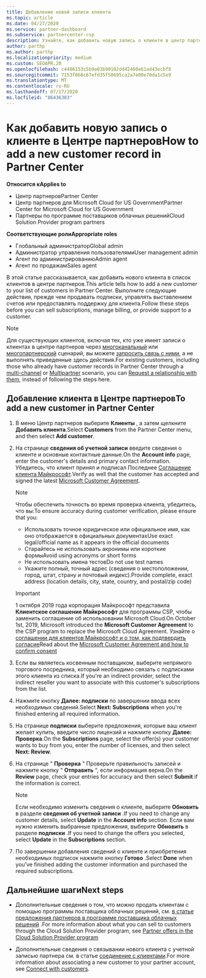 ```yaml
---
title: Добавление новой записи клиента
ms.topic: article
ms.date: 04/27/2020
ms.service: partner-dashboard
ms.subservice: partnercenter-csp
description: Узнайте, как добавить новую запись о клиенте в центр партнеров. Затем можно продать клиентские подписки, управлять выставлением счетов или предоставлять поддержку клиентов.
author: parthp
ms.author: parthp
ms.localizationpriority: medium
ms.custom: SEOAPR.20
ms.openlocfilehash: c4486153c5b9a03b90102dd42460e61ad43ecbf8
ms.sourcegitcommit: 7153f0b8c67efd35f58695ca2a7e00e70da1c5e9
ms.translationtype: MT
ms.contentlocale: ru-RU
ms.lasthandoff: 07/17/2020
ms.locfileid: "86436383"
---
```

# <a name="how-to-add-a-new-customer-record-in-partner-center"></a><span data-ttu-id="26c5c-104">Как добавить новую запись о клиенте в Центре партнеров</span><span class="sxs-lookup"><span data-stu-id="26c5c-104">How to add a new customer record in Partner Center</span></span>

<span data-ttu-id="26c5c-105">**Относится к**</span><span class="sxs-lookup"><span data-stu-id="26c5c-105">**Applies to**</span></span>

- <span data-ttu-id="26c5c-106">Центр партнеров</span><span class="sxs-lookup"><span data-stu-id="26c5c-106">Partner Center</span></span>
- <span data-ttu-id="26c5c-107">Центр партнеров для Microsoft Cloud for US Government</span><span class="sxs-lookup"><span data-stu-id="26c5c-107">Partner Center for Microsoft Cloud for US Government</span></span>
- <span data-ttu-id="26c5c-108">Партнеры по программе поставщиков облачных решений</span><span class="sxs-lookup"><span data-stu-id="26c5c-108">Cloud Solution Provider program partners</span></span>

<span data-ttu-id="26c5c-109">**Соответствующие роли**</span><span class="sxs-lookup"><span data-stu-id="26c5c-109">**Appropriate roles**</span></span>

- <span data-ttu-id="26c5c-110">Глобальный администратор</span><span class="sxs-lookup"><span data-stu-id="26c5c-110">Global admin</span></span>
- <span data-ttu-id="26c5c-111">Администратор управления пользователями</span><span class="sxs-lookup"><span data-stu-id="26c5c-111">User management admin</span></span>
- <span data-ttu-id="26c5c-112">Агент по администрированию</span><span class="sxs-lookup"><span data-stu-id="26c5c-112">Admin agent</span></span>
- <span data-ttu-id="26c5c-113">Агент по продажам</span><span class="sxs-lookup"><span data-stu-id="26c5c-113">Sales agent</span></span>

<span data-ttu-id="26c5c-114">В этой статье рассказывается, как добавить нового клиента в список клиентов в центре партнеров.</span><span class="sxs-lookup"><span data-stu-id="26c5c-114">This article tells how to add a new customer to your list of customers in Partner Center.</span></span> <span data-ttu-id="26c5c-115">Выполните следующие действия, прежде чем продавать подписки, управлять выставлением счетов или предоставлять поддержку для клиента.</span><span class="sxs-lookup"><span data-stu-id="26c5c-115">Follow these steps before you can sell subscriptions, manage billing, or provide support to a customer.</span></span>

>[!NOTE]
><span data-ttu-id="26c5c-116">Для существующих клиентов, включая тех, кто уже имеет записи о клиентах в центре партнеров через [многоканальный](multichannel.md) или [многопартнерский](multipartner.md) сценарий, вы можете [запросить связь с ними](request-a-relationship-with-a-customer.md), а не выполнять приведенные здесь действия.</span><span class="sxs-lookup"><span data-stu-id="26c5c-116">For existing customers, including those who already have customer records in Partner Center through a [multi-channel](multichannel.md) or [Multipartner](multipartner.md) scenario, you can [Request a relationship with them](request-a-relationship-with-a-customer.md), instead of following the steps here.</span></span>

## <a name="to-add-a-new-customer-in-partner-center"></a><span data-ttu-id="26c5c-117">Добавление клиента в Центре партнеров</span><span class="sxs-lookup"><span data-stu-id="26c5c-117">To add a new customer in Partner Center</span></span>

1. <span data-ttu-id="26c5c-118">В меню Центр партнеров выберите **Клиенты** , а затем щелкните **Добавить клиента**.</span><span class="sxs-lookup"><span data-stu-id="26c5c-118">Select **Customers** from the Partner Center menu, and then select **Add customer**.</span></span>

2. <span data-ttu-id="26c5c-119">На странице **сведения об учетной записи** введите сведения о клиенте и основные контактные данные.</span><span class="sxs-lookup"><span data-stu-id="26c5c-119">On the **Account info** page, enter the customer's details and primary contact information.</span></span> <span data-ttu-id="26c5c-120">Убедитесь, что клиент принял и подписал Последнее [Соглашение клиента Майкрософт](agreements.md).</span><span class="sxs-lookup"><span data-stu-id="26c5c-120">Verify as well that the customer has accepted and signed the latest [Microsoft Customer Agreement](agreements.md).</span></span>

   >[!NOTE]
   >
   ><span data-ttu-id="26c5c-121">Чтобы обеспечить точность во время проверка клиента, убедитесь, что вы:</span><span class="sxs-lookup"><span data-stu-id="26c5c-121">To ensure accuracy during customer verification, please ensure that you:</span></span>
   >
   >- <span data-ttu-id="26c5c-122">Использовать точное юридическое или официальное имя, как оно отображается в официальных документах</span><span class="sxs-lookup"><span data-stu-id="26c5c-122">Use exact legal/official name as it appears in the official documents</span></span>
   >- <span data-ttu-id="26c5c-123">Старайтесь не использовать акронимы или короткие формы</span><span class="sxs-lookup"><span data-stu-id="26c5c-123">Avoid using acronyms or short forms</span></span>
   >- <span data-ttu-id="26c5c-124">Не использовать имена тестов</span><span class="sxs-lookup"><span data-stu-id="26c5c-124">Do not use test names</span></span>
   >- <span data-ttu-id="26c5c-125">Укажите полный, точный адрес (сведения о местоположении, город, штат, страну и почтовый индекс).</span><span class="sxs-lookup"><span data-stu-id="26c5c-125">Provide complete, exact address (location details, city, state, country, and postal/zip code)</span></span>

   >[!IMPORTANT]
   > <span data-ttu-id="26c5c-126">1 октября 2019 года корпорация Майкрософт представила **Клиентское соглашение Майкрософт** для программы CSP, чтобы заменить соглашение об использовании Microsoft Cloud.</span><span class="sxs-lookup"><span data-stu-id="26c5c-126">On October 1st, 2019, Microsoft introduced the **Microsoft Customer Agreement** to the CSP program to replace the Microsoft Cloud Agreement.</span></span> <span data-ttu-id="26c5c-127">Узнайте о [соглашении для клиентов Майкрософт и о том, как подтвердить согласие](confirm-customer-agreement.md)</span><span class="sxs-lookup"><span data-stu-id="26c5c-127">Read about the [Microsoft Customer Agreement and how to confirm consent](confirm-customer-agreement.md)</span></span>
  
3. <span data-ttu-id="26c5c-128">Если вы являетесь косвенным поставщиком, выберите непрямого торгового посредника, который необходимо связать с подписками этого клиента из списка.</span><span class="sxs-lookup"><span data-stu-id="26c5c-128">If you're an indirect provider, select the indirect reseller you want to associate with this customer's subscriptions from the list.</span></span>

4. <span data-ttu-id="26c5c-129">Нажмите кнопку **Далее: подписки** по завершении ввода всех необходимых сведений.</span><span class="sxs-lookup"><span data-stu-id="26c5c-129">Select **Next: Subscriptions** when you're finished entering all required information.</span></span>

5. <span data-ttu-id="26c5c-130">На странице **подписки** выберите предложения, которые ваш клиент желает купить, введите число лицензий и нажмите кнопку **Далее: Проверка**.</span><span class="sxs-lookup"><span data-stu-id="26c5c-130">On the **Subscriptions** page, select the offer(s) your customer wants to buy from you, enter the number of licenses, and then select **Next: Review**.</span></span>

6. <span data-ttu-id="26c5c-131">На странице " **Проверка** " Проверьте правильность записей и нажмите кнопку " **Отправить** ", если информация верна.</span><span class="sxs-lookup"><span data-stu-id="26c5c-131">On the **Review** page, check your entries for accuracy and then select **Submit** if the information is correct.</span></span>

   >[!NOTE]
   ><span data-ttu-id="26c5c-132">Если необходимо изменить сведения о клиенте, выберите **Обновить** в разделе **сведения об учетной записи** .</span><span class="sxs-lookup"><span data-stu-id="26c5c-132">If you need to change any customer details, select **Update** in the **Account info** section.</span></span> <span data-ttu-id="26c5c-133">Если вам нужно изменить выбранные предложения, выберите **Обновить** в разделе **подписки** .</span><span class="sxs-lookup"><span data-stu-id="26c5c-133">If you need to change the offers you selected, select **Update** in the **Subscriptions** section.</span></span>

7. <span data-ttu-id="26c5c-134">По завершении добавления сведений о клиенте и приобретения необходимых подписок нажмите кнопку **Готово** .</span><span class="sxs-lookup"><span data-stu-id="26c5c-134">Select **Done** when you've finished adding the customer information and purchased the required subscriptions.</span></span>

## <a name="next-steps"></a><span data-ttu-id="26c5c-135">Дальнейшие шаги</span><span class="sxs-lookup"><span data-stu-id="26c5c-135">Next steps</span></span>

- <span data-ttu-id="26c5c-136">Дополнительные сведения о том, что можно продать клиентам с помощью программы поставщика облачных решений, см. [в статье предложения партнеров в программе поставщика облачных решений](csp-offers.md) .</span><span class="sxs-lookup"><span data-stu-id="26c5c-136">For more information about what you can sell to customers through the Cloud Solution Provider program, see [Partner offers in the Cloud Solution Provider program](csp-offers.md)</span></span>

- <span data-ttu-id="26c5c-137">Дополнительные сведения о связывании нового клиента с учетной записью партнера см. в статье [соединение с клиентами](customer-accounts.md).</span><span class="sxs-lookup"><span data-stu-id="26c5c-137">For more information about associating a new customer to your partner account, see [Connect with customers](customer-accounts.md).</span></span>
